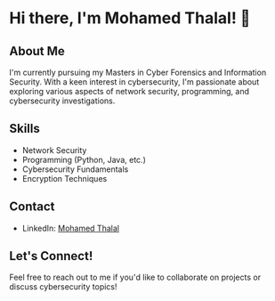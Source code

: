 # Hi there, I'm Mohamed Thalal! 👋

## About Me
I'm currently pursuing my Masters in Cyber Forensics and Information Security. With a keen interest in cybersecurity, I'm passionate about exploring various aspects of network security, programming, and cybersecurity investigations.

## Skills
- Network Security
- Programming (Python, Java, etc.)
- Cybersecurity Fundamentals
- Encryption Techniques

## Contact
- LinkedIn: [Mohamed Thalal](https://www.linkedin.com/in/mdthalal-cybersec)
  

## Let's Connect!
Feel free to reach out to me if you'd like to collaborate on projects or discuss cybersecurity topics!


